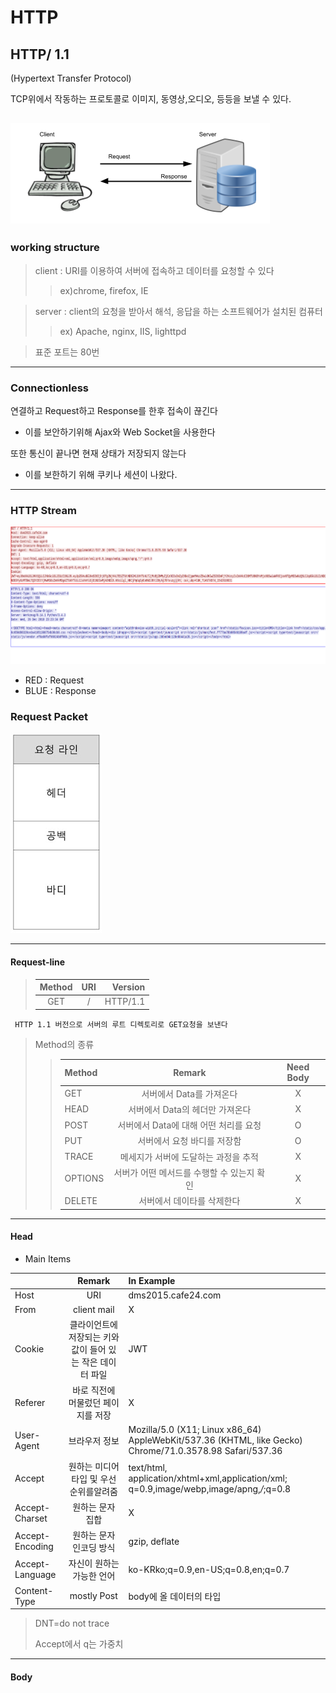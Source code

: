 # HTTP
## HTTP/ 1.1

(Hypertext Transfer Protocol)

TCP위에서 작동하는 프로토콜로 이미지, 동영상,오디오, 등등을 보낼 수 있다.

![HTTP](./imgs/http.png)
---
### working structure

> client : URI를 이용하여 서버에 접속하고 데이터를 요청할 수 있다 
>>ex)chrome, firefox, IE

> server : client의 요청을 받아서 해석, 응답을 하는 소프트웨어가 설치된 컴퓨터 
>> ex) Apache, nginx, IIS, lighttpd

>표준 포트는 80번
---
### Connectionless

연결하고 Request하고 Response를 한후 접속이 끊긴다 
- 이를 보안하기위해 Ajax와 Web Socket을 사용한다

또한 통신이 끝나면 현재 상태가 저장되지 않는다
- 이를 보한하기 위해 쿠키나 세션이 나왔다.

---
### HTTP Stream
![example](./imgs/httpStream.png)
- RED : Request
- BLUE : Response

### Request Packet
![ReqStruct](./imgs/httpReqStruct.jpg)

---

#### Request-line
>| Method | URI | Version |
>|:------:|:---:|--------:|
>|GET| / | HTTP/1.1|
     HTTP 1.1 버전으로 서버의 루트 디렉토리로 GET요청을 보낸다

>Method의 종류
>>| Method | Remark | Need Body |
>>|:--------|:--------:|:--------:|
>>| GET | 서버에서 Data를 가져온다 | X |
>>| HEAD | 서버에서 Data의 헤더만 가져온다 | X |
>>| POST | 서버에서 Data에 대해 어떤 처리를 요청  |O|
>>| PUT |   서버에서 요청 바디를 저장함 | O |
>>| TRACE | 메세지가 서버에 도달하는 과정을 추적 | X |
>>| OPTIONS | 서버가 어떤 메서드를 수행할 수 있는지 확인 | X |
>>| DELETE | 서버에서 데이타를 삭제한다 | X |
---
#### Head
* Main Items

|  | Remark | In Example |
|:---|:---:|:---|
|Host| URI | dms2015.cafe24.com|
| From | client mail | X |
| Cookie | 클라이언트에 저장되는 키와 값이 들어 있는 작은 데이터 파일| JWT
|Referer| 바로 직전에 머물렀던 페이지를 저장|X|
|User-Agent| 브라우저 정보| Mozilla/5.0 (X11; Linux x86_64) AppleWebKit/537.36 (KHTML, like Gecko) Chrome/71.0.3578.98 Safari/537.36
|Accept| 원하는 미디어 타입 및 우선순위를알려줌 |text/html, application/xhtml+xml,application/xml; q=0.9,image/webp,image/apng,*/*;q=0.8
|Accept-Charset|원하는  문자 집합 | X |
|Accept-Encoding|원하는 문자 인코딩 방식 |gzip, deflate|
|Accept-Language| 자신이 원하는 가능한 언어 | ko-KRko;q=0.9,en-US;q=0.8,en;q=0.7 |
Content-Type|mostly Post|body에 올 데이터의 타입|
>DNT=do not trace
>
>Accept에서 q는 가중치
---
#### Body

